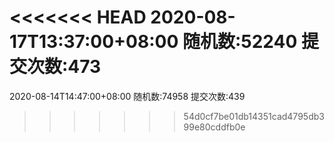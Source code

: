 <<<<<<< HEAD
2020-08-17T13:37:00+08:00
随机数:52240
提交次数:473
=======
2020-08-14T14:47:00+08:00
随机数:74958
提交次数:439
>>>>>>> 54d0cf7be01db14351cad4795db399e80cddfb0e
